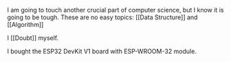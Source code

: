 I am going to touch another crucial part of computer science, but I know it is going to be tough. These are no easy topics: [[Data Structure]] and [[Algorithm]]

I [[Doubt]] myself.

I bought the ESP32 DevKit V1 board with ESP-WROOM-32 module.


